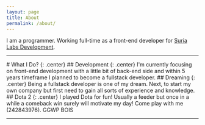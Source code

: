 ```yaml
---
layout: page
title: About
permalink: /about/
---
```



I am a programmer. Working full-time as a front-end developer for [Suria Labs Development](www.surialabs.com).
<hr>
# What I Do?
{: .center}
## Development
{: .center}
I'm currently focusing on front-end development with a little bit of back-end side and within 5 years timeframe I planned to become a fullstack developer.
## Dreaming
{: .center}
Being a fullstack developer is one of my dream. Next, to start my own company but first need to gain all sorts of experience and knowledge.
## Dota 2
{: .center}
I played Dota for fun! Usually a feeder but once in a while a comeback win surely will motivate my day! Come play with me (242843976). GGWP BOIS
<hr>
